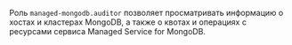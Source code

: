 Роль `managed-mongodb.auditor` позволяет просматривать информацию о хостах и кластерах MongoDB, а также о квотах и операциях с ресурсами сервиса Managed Service for MongoDB.